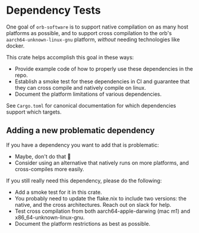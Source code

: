 # Dependency Tests

One goal of `orb-software` is to support native compilation on as many host
platforms as possible, and to support cross compilation to the orb's
`aarch64-unknown-linux-gnu` platform, *without* needing technologies like
docker. 

This crate helps accomplish this goal in these ways:
- Provide example code of how to properly use these dependencies in the repo.
- Establish a smoke test for these dependencies in CI and guarantee that they
  can cross compile and natively compile on linux.
- Document the platform limitations of various dependencies.

See `Cargo.toml` for canonical documentation for which dependencies support
which targets.

## Adding a new problematic dependency

If you have a dependency you want to add that is problematic:
- Maybe, don't do that 🥺
- Consider using an alternative that natively runs on more platforms, and
  cross-compiles more easily.

If you still really need this dependency, please do the following:
- Add a smoke test for it in this crate.
- You probably need to update the flake.nix to include two versions: the
  native, and the cross architectures. Reach out on slack for help.
- Test cross compilation from both aarch64-apple-darwing (mac m1) and
  x86_64-unknown-linux-gnu.
- Document the platform restrictions as best as possible.
